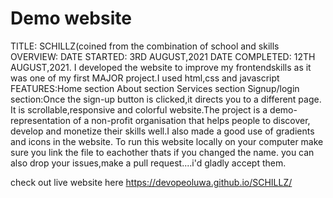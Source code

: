 # Demo website

TITLE: SCHILLZ(coined from the combination of school and skills
OVERVIEW:
DATE STARTED: 3RD AUGUST,2021
DATE COMPLETED: 12TH AUGUST,2021.
I developed the website to improve my frontendskills as it was one of my first MAJOR project.I used html,css and javascript
FEATURES:Home section
         About section
	 Services section
	 Signup/login section:Once the sign-up button is clicked,it directs you to a different page.
 It is scrollable,responsive and colorful website.The project is a demo-representation of a non-profit organisation that helps people to discover,
develop and monetize their skills well.I also made a good use of gradients and icons in the website.
To run this website  locally on your computer make sure you link the file to eachother thats if you changed the name.
you can also drop your issues,make a pull request....i'd gladly accept them.


check  out live website here https://devopeoluwa.github.io/SCHILLZ/


